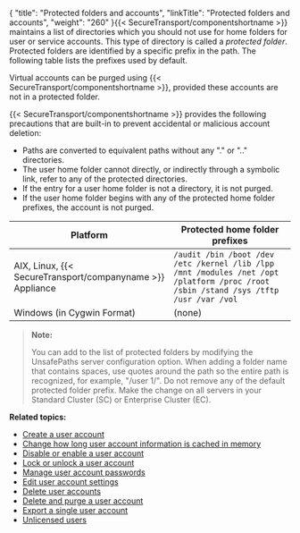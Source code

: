 {
    "title": "Protected folders and accounts",
    "linkTitle": "Protected folders and accounts",
    "weight": "260"
}{{< SecureTransport/componentshortname  >}} maintains a list of directories which you should not use for home folders for user or service accounts. This type of directory is called a *protected folder*. Protected folders are identified by a specific prefix in the path. The following table lists the prefixes used by default.

Virtual accounts can be purged using {{< SecureTransport/componentshortname  >}}, provided these accounts are not in a protected folder.

{{< SecureTransport/componentshortname  >}} provides the following precautions that are built-in to prevent accidental or malicious account deletion:

-   Paths are converted to equivalent paths without any "." or ".." directories.
-   The user home folder cannot directly, or indirectly through a symbolic link, refer to any of the protected directories.
-   If the entry for a user home folder is not a directory, it is not purged.
-   If the user home folder begins with any of the protected home folder prefixes, the account is not purged.

<table>
   <thead>
      <tr>
<th class="HeadE-Column1-Header1">Platform         </th>
<th class="HeadD-Column1-Header1">Protected home folder prefixes         </th>
      </tr>
   </thead>
   <tbody>
      <tr>
         <td>AIX, Linux, {{< SecureTransport/companyname  >}} Appliance         </td>
         <td><code>/audit /bin /boot /dev /etc /kernel /lib /lpp /mnt /modules /net /opt /platform /proc /root /sbin /stand /sys /tftp /usr /var /vol</code>         </td>
      </tr>
      <tr>
         <td>Windows (in Cygwin Format)         </td>
         <td>(none)         </td>
      </tr>
   </tbody>
</table>

> **Note:**
>
> You can add to the list of protected folders by modifying the UnsafePaths server configuration option. When adding a folder name that contains spaces, use quotes around the path so the entire path is recognized, for example, "/user 1/". Do not remove any of the default protected folder prefix. Make the change on all servers in your Standard Cluster (SC) or Enterprise Cluster (EC).

**Related topics:**

-   [Create a user account](../t_st_create_user_account)
-   [Change how long user account information is cached in memory](../t_st_change_how_long_user_account_information_is_cached)
-   [Disable or enable a user account](../t_st_disable_enable_user_account)
-   [Lock or unlock a user account](../t_st_lock_unlock_user_account)
-   [Manage user account passwords](../t_st_manage_user_account_passwords)
-   [Edit user account settings](../t_st_edit_user_account_settings)
-   [Delete user accounts](../t_st_delete_user_accounts)
-   [Delete and purge a user account](../t_st_delete_purge_user_account)
-   [Export a single user account](../t_st_export_single_user_account)
-   [Unlicensed users](../t_st_unlicensed_users)
